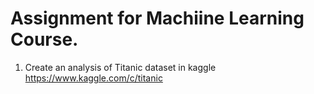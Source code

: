 # Assignment for Machiine Learning Course. 
1.  Create an analysis of Titanic dataset in kaggle https://www.kaggle.com/c/titanic
